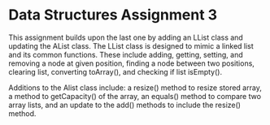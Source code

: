 # Data Structures Assignment 3
This assignment builds upon the last one by adding an LList class and updating the AList class. The LList class is designed to mimic a linked list and its common functions. These include adding, getting, setting, and removing a node at given position, finding a node between two positions, clearing list, converting toArray(), and checking if list isEmpty().

Additions to the Alist class include: a resize() method to resize stored array, a method to getCapacity() of the array, an equals() method to compare two array lists, and an update to the add() methods to include the resize() method.